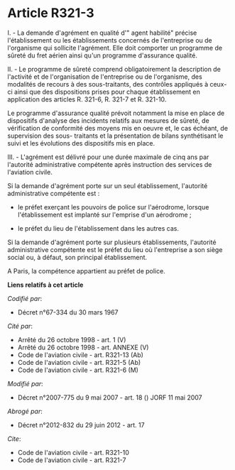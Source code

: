 # Article R321-3

I. - La demande d'agrément en qualité d'" agent habilité" précise l'établissement ou les établissements concernés de
l'entreprise ou de l'organisme qui sollicite l'agrément. Elle doit comporter un programme de sûreté du fret aérien ainsi
qu'un programme d'assurance qualité.

II. - Le programme de sûreté comprend obligatoirement la description de l'activité et de l'organisation de l'entreprise ou de
l'organisme, des modalités de recours à des sous-traitants, des contrôles appliqués à ceux-ci ainsi que des dispositions
prises pour chaque établissement en application des articles R. 321-6, R. 321-7 et R. 321-10.

Le programme d'assurance qualité prévoit notamment la mise en place de dispositifs d'analyse des incidents relatifs aux
mesures de sûreté, de vérification de conformité des moyens mis en oeuvre et, le cas échéant, de supervision des sous-
traitants et la présentation de bilans synthétisant le suivi et les évolutions des dispositifs mis en place.

III. - L'agrément est délivré pour une durée maximale de cinq ans par l'autorité administrative compétente après instruction
des services de l'aviation civile.

Si la demande d'agrément porte sur un seul établissement, l'autorité administrative compétente est :

- le préfet exerçant les pouvoirs de police sur l'aérodrome, lorsque l'établissement est implanté sur l'emprise d'un
aérodrome ;

- le préfet du lieu de l'établissement dans les autres cas.

Si la demande d'agrément porte sur plusieurs établissements, l'autorité administrative compétente est le préfet du lieu où
l'entreprise a son siège social ou, à défaut, son principal établissement.

A Paris, la compétence appartient au préfet de police.

**Liens relatifs à cet article**

_Codifié par_:

  - Décret n°67-334 du 30 mars 1967

_Cité par_:

  - Arrêté du 26 octobre 1998 - art. 1 (V)
  - Arrêté du 26 octobre 1998 - art. ANNEXE (V)
  - Code de l'aviation civile - art. R321-13 (Ab)
  - Code de l'aviation civile - art. R321-5 (Ab)
  - Code de l'aviation civile - art. R321-6 (M)

_Modifié par_:

  - Décret n°2007-775 du 9 mai 2007 - art. 18 () JORF 11 mai 2007

_Abrogé par_:

  - Décret n°2012-832 du 29 juin 2012 - art. 17

_Cite_:

  - Code de l'aviation civile - art. R321-10
  - Code de l'aviation civile - art. R321-7
